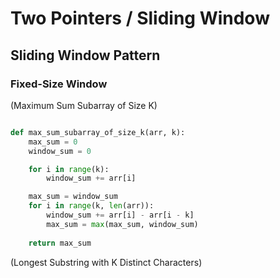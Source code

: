 # Two Pointers / Sliding Window
## Sliding Window Pattern

### Fixed-Size Window 

(Maximum Sum Subarray of Size K)
```python

def max_sum_subarray_of_size_k(arr, k):
    max_sum = 0
    window_sum = 0

    for i in range(k):
        window_sum += arr[i]

    max_sum = window_sum
    for i in range(k, len(arr)):
        window_sum += arr[i] - arr[i - k]
        max_sum = max(max_sum, window_sum)
    
    return max_sum

```

(Longest Substring with K Distinct Characters)

